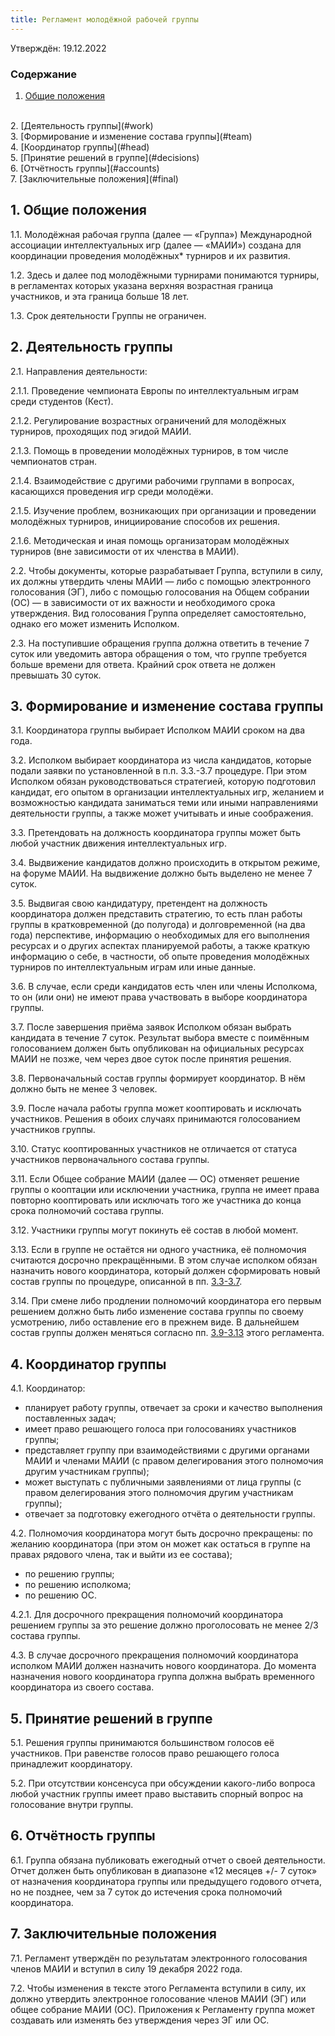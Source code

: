 ```yaml
---
title: Регламент молодёжной рабочей группы
---
```


Утверждён: 19.12.2022

### Содержание

1. [Общие положения](#common)
<br>
2. [Деятельность группы](#work)
<br>
3. [Формирование и изменение состава группы](#team)
<br>
4. [Координатор группы](#head)
<br>
5. [Принятие решений в группе](#decisions)
<br>
6. [Отчётность группы](#accounts)
<br>
7. [Заключительные положения](#final)

## 1. Общие положения <a name="common"></a>

1.1. <a name="11"></a>Молодёжная рабочая группа (далее — «Группа») Международной ассоциации интеллектуальных игр (далее — «МАИИ») создана для координации проведения молодёжных* турниров и их развития.

1.2. <a name="12"></a>Здесь и далее под молодёжными турнирами понимаются турниры, в регламентах которых указана верхняя возрастная граница участников, и эта граница больше 18 лет.

1.3. Срок деятельности Группы не ограничен.

## 2. Деятельность группы <a name="work"></a>

2.1. <a name="21"></a>Направления деятельности:

2.1.1. <a name="211"></a>Проведение чемпионата Европы по интеллектуальным играм среди студентов (Кест).

2.1.2. <a name="212"></a>Регулирование возрастных ограничений для молодёжных турниров, проходящих под эгидой МАИИ.

2.1.3. <a name="213"></a>Помощь в проведении молодёжных турниров, в том числе чемпионатов стран.

2.1.4. <a name="214"></a>Взаимодействие с другими рабочими группами в вопросах, касающихся проведения игр среди молодёжи.

2.1.5. <a name="215"></a>Изучение проблем, возникающих при организации и проведении молодёжных турниров, инициирование способов их решения.

2.1.6. <a name="216"></a>Методическая и иная помощь организаторам молодёжных турниров (вне зависимости от их членства в МАИИ).

2.2. <a name="22"></a>Чтобы документы, которые разрабатывает Группа, вступили в силу, их должны утвердить члены МАИИ — либо с помощью электронного голосования (ЭГ), либо с помощью голосования на Общем собрании (ОС) — в зависимости от их важности и необходимого срока утверждения. Вид голосования Группа определяет самостоятельно, однако его может изменить Исполком.

2.3. <a name="23"></a>На поступившие обращения группа должна ответить в течение 7 суток или уведомить автора обращения о том, что группе требуется больше времени для ответа. Крайний срок ответа не должен превышать 30 суток.

## 3. Формирование и изменение состава группы <a name="team"></a>

3.1. <a name="31"></a>Координатора группы выбирает Исполком МАИИ сроком на два года. 

3.2. <a name="32"></a>Исполком выбирает координатора из числа кандидатов, которые подали заявки по установленной в п.п. 3.3.-3.7 процедуре. При этом Исполком обязан руководствоваться стратегией, которую подготовил кандидат, его опытом в организации интеллектуальных игр, желанием и возможностью кандидата заниматься теми или иными направлениями деятельности группы, а также может учитывать и иные соображения.

3.3. <a name="33"></a>Претендовать на должность координатора группы может быть любой участник движения интеллектуальных игр. 

3.4. <a name="34"></a>Выдвижение кандидатов должно происходить в открытом режиме, на форуме МАИИ. На выдвижение должно быть выделено не менее 7 суток. 

3.5. <a name="35"></a>Выдвигая свою кандидатуру, претендент на должность координатора должен представить стратегию, то есть план работы группы в кратковременной (до полугода) и долговременной (на два года) перспективе, информацию о необходимых для его выполнения ресурсах и о других аспектах планируемой работы, а также краткую информацию о себе, в частности, об опыте проведения молодёжных турниров по интеллектуальным играм или иные данные. 

3.6. <a name="36"></a>В случае, если среди кандидатов есть член или члены Исполкома, то он (или они) не имеют права участвовать в выборе координатора группы.

3.7. <a name="37"></a>После завершения приёма заявок Исполком обязан выбрать кандидата в течение 7 суток. Результат выбора вместе с поимённым голосованием должен быть опубликован на официальных ресурсах МАИИ не позже, чем через двое суток после принятия решения.

3.8. <a name="38"></a>Первоначальный состав группы формирует координатор. В нём должно быть не менее 3 человек.

3.9. <a name="39"></a>После начала работы группа может кооптировать и исключать участников. Решения в обоих случаях принимаются голосованием участников группы.

3.10. <a name="310"></a>Статус кооптированных участников не отличается от статуса участников первоначального состава группы.

3.11. <a name="311"></a>Если Общее собрание МАИИ (далее — ОС) отменяет решение группы о кооптации или исключении участника, группа не имеет права повторно кооптировать или исключать того же участника до конца срока полномочий состава группы.

3.12. <a name="312"></a>Участники группы могут покинуть её состав в любой момент.

3.13. <a name="313"></a>Если в группе не остаётся ни одного участника, её полномочия считаются досрочно прекращёнными. В этом случае исполком обязан назначить нового координатора, который должен сформировать новый состав группы по процедуре, описанной в пп. [3.3-3.7](#33).

3.14. <a name="314"></a>При смене либо продлении полномочий координатора его первым решением должно быть либо изменение состава группы по своему усмотрению, либо оставление его в прежнем виде. В дальнейшем состав группы должен меняться согласно пп. [3.9-3.13](#39) этого регламента.

## 4. Координатор группы <a name="head"></a>

4.1. <a name="41"></a>Координатор:
- планирует работу группы, отвечает за сроки и качество выполнения поставленных задач;
- имеет право решающего голоса при голосованиях участников группы;
- представляет группу при взаимодействиями с другими органами МАИИ и членами МАИИ (с правом делегирования этого полномочия другим участникам группы);
- может выступать с публичными заявлениями от лица группы (с правом делегирования этого полномочия другим участникам группы);
- отвечает за подготовку ежегодного отчёта о деятельности группы.

4.2. <a name="42"></a>Полномочия координатора могут быть досрочно прекращены:
по желанию координатора (при этом он может как остаться в группе на правах рядового члена, так и выйти из ее состава);
- по решению группы;
- по решению исполкома;
- по решению ОС.

4.2.1. <a name="421"></a>Для досрочного прекращения полномочий координатора решением группы за это решение должно проголосовать не менее 2/3 состава группы.

4.3. <a name="43"></a>В случае досрочного прекращения полномочий координатора исполком МАИИ должен назначить нового координатора. До момента назначения нового координатора группа должна выбрать временного координатора из своего состава. 

## 5. Принятие решений в группе <a name="decisions"></a>

5.1. <a name="51"></a>Решения группы принимаются большинством голосов её участников. При равенстве голосов право решающего голоса принадлежит координатору.

5.2. <a name="52"></a>При отсутствии консенсуса при обсуждении какого-либо вопроса любой участник группы имеет право выставить спорный вопрос на голосование внутри группы.

## 6. Отчётность группы<a name="accounts"></a>

6.1. <a name="61"></a>Группа обязана публиковать ежегодный отчет о своей деятельности. Отчет должен быть опубликован в диапазоне «12 месяцев +/- 7 суток» от назначения координатора группы или предыдущего годового отчета, но не позднее, чем за 7 суток до истечения срока полномочий координатора. 

## 7. Заключительные положения <a name="final"></a>

7.1. <a name="71"></a>Регламент утверждён по результатам электронного голосования членов МАИИ и вступил в силу 19 декабря 2022 года. 

7.2. <a name="72"></a>Чтобы изменения в тексте этого Регламента вступили в силу, их должно утвердить электронное голосование членов МАИИ (ЭГ) или общее собрание МАИИ (ОС). Приложения к Регламенту группа может создавать или изменять без утверждения через ЭГ или ОС.

